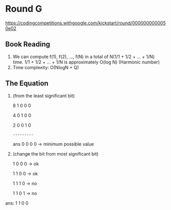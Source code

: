 # Round G
https://codingcompetitions.withgoogle.com/kickstart/round/0000000000050e02

## Book Reading
1. We can compute f(1), f(2), ..., f(N) in a total of N(1/1 + 1/2 + ... + 1/N) time. 
   1/1 + 1/2 + ... + 1/N is approximately O(log N) (Harmonic number)
2. Time complexity: O(NlogN + Q)

## The Equation
1. (from the least significant bit)

    8	1 0 0 0
    
    4   0 1 0 0
    
    2   0 0 1 0
    
       ---------
       
    ans 0 0 0 0  -> minimum possible value

2. (change the bit from most significant bit)
        
	1 0 0 0 -> ok
        
	1 1 0 0 -> ok
        
	1 1 1 0 -> no 
        
	1 1 0 1 -> no

ans:    1 1 0 0
